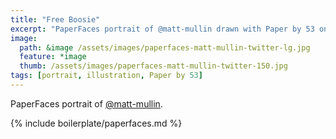 ```yaml
---
title: "Free Boosie"
excerpt: "PaperFaces portrait of @matt-mullin drawn with Paper by 53 on an iPad."
image: 
  path: &image /assets/images/paperfaces-matt-mullin-twitter-lg.jpg 
  feature: *image
  thumb: /assets/images/paperfaces-matt-mullin-twitter-150.jpg
tags: [portrait, illustration, Paper by 53]
---
```


PaperFaces portrait of [@matt-mullin](http://twitter.com/matt-mullin).

{% include boilerplate/paperfaces.md %}